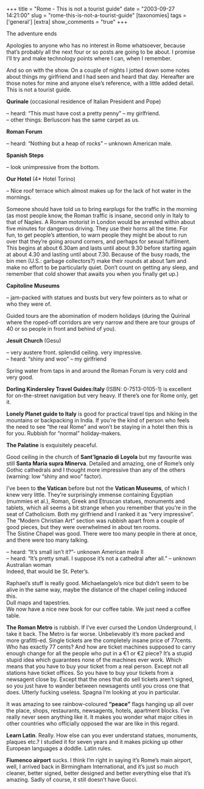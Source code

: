+++
title = "Rome - This is not a tourist guide"
date = "2003-09-27 14:21:00"
slug = "rome-this-is-not-a-tourist-guide"
[taxonomies]
tags = ['general']
[extra]
show_comments = "true"
+++

The adventure ends

Apologies to anyone who has no interest in Rome whatsoever, because that’s probably all the next four or so posts are going to be about. I promise I’ll try and make technology points where I can, when I remember.

And so on with the show. On a couple of nights I jotted down some notes about things my girlfriend and I had seen and heard that day. Hereafter are those notes for mine and anyone else’s reference, with a little added detail. This is not a tourist guide.

**Qurinale** (occasional residence of Italian President and Pope)

 – heard: “This must have cost a pretty penny” – my girlfriend.  
 – other things: Berlusconi has the same carpet as us.

**Roman Forum**

 – heard: “Nothing but a heap of rocks” – unknown American male.

**Spanish Steps**

 – look unimpressive from the bottom.

**Our Hotel** (4\* Hotel Torino)

 – Nice roof terrace which almost makes up for the lack of hot water in the mornings.

Someone should have told us to bring earplugs for the traffic in the morning (as most people know, the Roman traffic is insane, second only in Italy to that of Naples. A Roman motorist in London would be arrested within about five minutes for dangerous driving. They use their horns all the time. For fun, to get people’s attention, to warn people they might be about to run over that they’re going around corners, and perhaps for sexual fulfilment. This begins at about 6.30am and lasts until about 9.30 before starting again at about 4.30 and lasting until about 7.30. Because of the busy roads, the bin men (U.S.: garbage collectors?) make their rounds at about 1am and make no effort to be particularly quiet. Don’t count on getting any sleep, and remember that cold shower that awaits you when you finally get up.)

**Capitoline Museums**

 – jam-packed with statues and busts but very few pointers as to what or who they were of.

Guided tours are the abomination of modern holidays (during the Quirinal where the roped-off corridors are very narrow and there are tour groups of 40 or so people in front and behind of you).

**Jesuit Church** (Gesu)

 – very austere front. splendid ceiling. very impressive.  
 – heard: “shiny and woo” – my girlfriend

Spring water from taps in and around the Roman Forum is very cold and very good.

**Dorling Kindersley Travel Guides:Italy** (ISBN: 0-7513-0105-1) is excellent for on-the-street navigation but very heavy. If there’s one for Rome only, get it.

**Lonely Planet guide to Italy** is good for practical travel tips and hiking in the mountains or backpacking in India. If you’re the kind of person who feels the need to see “the real Rome” and won’t be staying in a hotel then this is for you. Rubbish for “normal” holiday-makers.

**The Palatine** is exquisitely peaceful.

Good ceiling in the church of **Sant’Ignazio di Loyola** but my favourite was still **Santa Maria supra Minerva**. Detailed and amazing, one of Rome’s only Gothic cathedrals and I thought more impressive than any of the others (warning: low “shiny and woo” factor).

I’ve been to **the Vatican** before but not the **Vatican Museums**, of which I knew very little. They’re surprisingly immense containing Egyptian (mummies et al.), Roman, Greek and Etruscan statues, monuments and tablets, which all seems a bit strange when you remember that you’re in the seat of Catholicism. Both my girlfriend and I ranked it as “very impressive”.  
The “Modern Christian Art” section was rubbish apart from a couple of good pieces, but they were overwhelmed in about ten rooms.  
The Sistine Chapel was good. There were too many people in there at once, and there were too many talking.

 – heard: “It’s small isn’t it?”- unknown American male II  
 – heard: “It’s pretty small. I suppose it’s not a cathedral after all.” – unknown Australian woman  
 Indeed, that would be St. Peter’s.

Raphael’s stuff is really good. Michaelangelo’s nice but didn’t seem to be alive in the same way, maybe the distance of the chapel ceiling induced this.  
Dull maps and tapestries.  
We now have a nice new book for our coffee table. We just need a coffee table.

**The Roman Metro** is rubbish. If I’ve ever cursed the London Underground, I take it back. The Metro is far worse. Unbelievably it’s more packed and more grafitti-ed. Single tickets are the completely insane price of 77cents. Who has exactly 77 cents? And how are ticket machines supposed to carry enough change for all the people who put in a €1 or €2 piece? It’s a stupid stupid idea which guarantees none of the machines ever work. Which means that you have to buy your ticket from a real person. Except not all stations have ticket offices. So you have to buy your tickets from a newsagent close by. Except that the ones that do sell tickets aren’t signed, so you just have to wander between newsagents until you cross one that does. Utterly fucking useless. Spagna I’m looking at you in particular.

It was amazing to see rainbow-coloured **“peace”** flags hanging up all over the place, shops, restaurants, newsagents, hotels, apartment blocks. I’ve really never seen anything like it. It makes you wonder what major cities in other countries who officially opposed the war are like in this regard.

**Learn Latin**. Really. How else can you ever understand statues, monuments, plaques etc.? I studied it for seven years and it makes picking up other European languages a doddle. Latin rules.

**Fiumenco airport** sucks. I think I’m right in saying it’s Rome’s main airport, well, I arrived back in Birmingham International, and it’s just so much cleaner, better signed, better designed and better everything else that it’s amazing. Sadly of course, it still doesn’t have Gucci.
